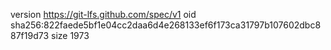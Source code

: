 version https://git-lfs.github.com/spec/v1
oid sha256:822faede5bf1e04cc2daa6d4e268133ef6f173ca31797b107602dbc887f19d73
size 1973
